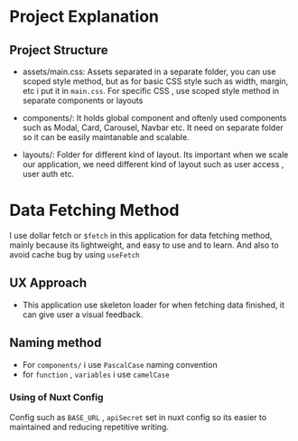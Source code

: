 # Project Explanation

## Project Structure

- assets/main.css: Assets separated in a separate folder, you can use scoped style method, but as for basic CSS style such as width, margin, etc i put it in `main.css`. For specific CSS , use scoped style method in separate components or layouts

- components/: It holds global component and oftenly used components such as Modal, Card, Carousel, Navbar etc. It need on separate folder so it can be easily maintanable and scalable.

- layouts/: Folder for different kind of layout. Its important when we scale our application, we need different kind of layout such as user access , user auth etc.

# Data Fetching Method

I use dollar fetch or `$fetch` in this application for data fetching method, mainly because its lightweight, and easy to use and to learn. And also to avoid cache bug by using `useFetch`

## UX Approach

- This application use skeleton loader for when fetching data finished, it can give user a visual feedback.


## Naming method

- For `components/` i use `PascalCase` naming convention
- for `function` , `variables` i use `camelCase`

### Using of Nuxt Config

Config such as `BASE_URL` , `apiSecret` set in nuxt config so its easier to maintained and reducing repetitive writing.
